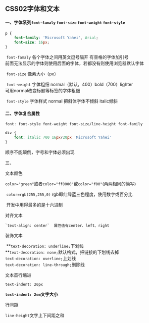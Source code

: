 ## CSS02字体和文本

#### 一、字体系列`font-famaly`  `font-size` `font-weight` `font-style` 

```css
p {
    font-family: 'Microsoft Yahei', Arial;
    font-size: 16px;
}
```

​	`font-famaly` 	各个字体之间用英文逗号隔开 有空格的字体加引号<br/>	前面无法显示的字体则使用后面的字体，若都没有则使用浏览器默认字体

​	`font-size`  像素大小（px）

​	`font-weight` 字体粗细 normal（默认，400）bold（700）lighter<br/>	可用normal改变标题等标签的字体粗细

​	`font-style` 字体样式 normal 把斜体字体不倾斜        italic倾斜

#### 二、字体复合属性

`font: font-style font-weight font-size/line-height font-family`

```css
div {
    font: italic 700 16px/20px 'Microsoft Yahei'
}
```

顺序不能颠倒，字号和字体必须出现

三、

文本颜色

​	 `color="green"`或者`color="ff0000"`或`color="f00"`(两两相同的简写)

​	`color=rgb(255,255,0)` rgb即红绿蓝三色程度，使用数字或百分比

​	开发中用得最多的是十六进制

对齐文本

 	`text-align: center`  属性值有center、left、right

装饰文本

​	**`text-decoration: underline;`下划线<br/>	**`text-decoration: none;`默认格式，把链接的下划线去掉<br/>	`text-decoration: overline;`上划线<br/>	`text-decoration: line-through;`删除线

文本首行缩进

 `text-indent: 20px`

 **`text-indent: 2em`文字大小**

行间距

`line-height`文字上下间距之和